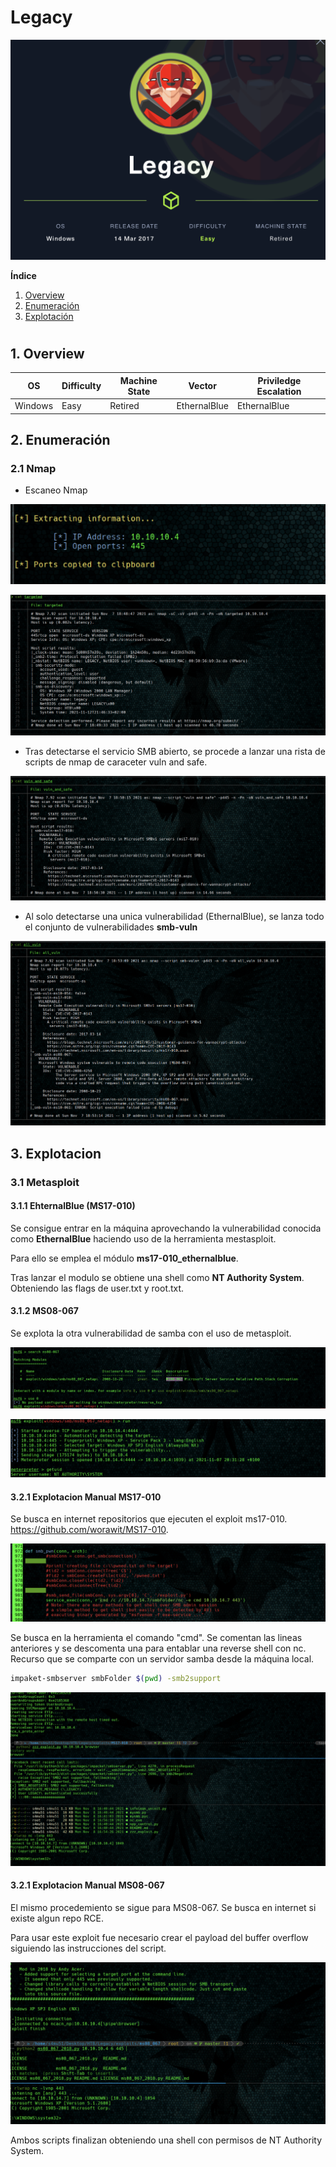 # Legacy

![](./images/legacy.png)

**Índice**   
1. [Overview](#id1)
2. [Enumeración](#id2)
3. [Explotación](#id3)

#
## 1. Overview<a name="id1"></a>

|OS|Difficulty|Machine State|Vector|Priviledge Escalation|
|-|-|-|-|-|
|Windows|Easy|Retired|EthernalBlue|EthernalBlue|

## 2. Enumeración<a name="id2"></a>

### 2.1 Nmap

* Escaneo Nmap

![](./images/allPorts.png)

![](./images/targeted.png)

* Tras detectarse el servicio SMB abierto, se procede a lanzar una rista de scripts de nmap de caraceter vuln and safe.

![](./images/vuln_and_safe.png)

* Al solo detectarse una unica vulnerabilidad (EthernalBlue), se lanza todo el conjunto de vulnerabilidades **smb-vuln**

![](./images/allSMBvuln.png)


## 3. Explotacion

### 3.1 Metasploit

#### 3.1.1 EhternalBlue (MS17-010)

Se consigue entrar en la máquina aprovechando la vulnerabilidad conocida como **EthernalBlue** haciendo uso de la herramienta mestasploit.

Para ello se emplea el módulo **ms17-010_ethernalblue**.

Tras lanzar el modulo se obtiene una shell como **NT Authority System**. Obteniendo las flags de user.txt y root.txt.

#### 3.1.2 MS08-067

Se explota la otra vulnerabilidad de samba con el uso de metasploit.

![](./images/ms08-067.png)

![](./images/metasploit-ms08-067.png)

#### 3.2.1 Explotacion Manual MS17-010

Se busca en internet repositorios que ejecuten el exploit ms17-010. https://github.com/worawit/MS17-010. 

![](./images/ethernalblue.png)

Se busca en la herramienta el comando "cmd". Se comentan las lineas anteriores y se descomenta una para entablar una reverse shell con nc. Recurso que se comparte con un servidor samba desde la máquina local.

```bash
impaket-smbserver smbFolder $(pwd) -smb2support
```

![](./images/exploit.png)


#### 3.2.1 Explotacion Manual MS08-067

El mismo procedemiento se sigue para MS08-067. Se busca en internet si existe algun repo RCE.

Para usar este exploit fue necesario crear el payload del buffer overflow siguiendo las instrucciones del script.

![](./images/exploit2.png)

Ambos scripts finalizan obteniendo una shell con permisos de NT Authority System.